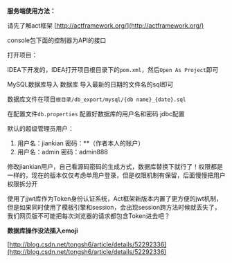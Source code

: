 **服务端使用方法：**

请先了解act框架
[http://actframework.org/](http://actframework.org/)

console包下面的控制器为API的接口

打开项目：

IDEA下开发的，IDEA打开项目根目录下的`pom.xml`，然后`Open As Project`即可

MySQL数据库导入 数据库 导入最新的日期的文件名的sql即可

数据库文件在项目`根目录/db_export/mysql/{db name}_{date}.sql`

在配置文件`db.properties` 配置好数据库的用户名和密码 jdbc配置


默认的超级管理员用户：

 1. 用户名：jiankian 密码：**（作者本人的账户）
 2. 用户名：admin 密码：admin888 
 
 修改jiankian用户，自己看源码密码的生成方式，数据库替换下就行了！权限都是一样的，现在的版本仅仅考虑单用户登录，但是权限机制有保留，后面慢慢把用户权限拆分开
 
使用了jjwt库作为Token身份认证系统，Act框架新版本内置了更方便的jwt机制，但是如果同时使用了模板引擎和session，会出现session跨方法时候就丢失了，我们网页版不可能把每次浏览器的请求都包含Token进去吧？

**数据库操作没法插入emoji**

[http://blog.csdn.net/tongsh6/article/details/52292336](http://blog.csdn.net/tongsh6/article/details/52292336)